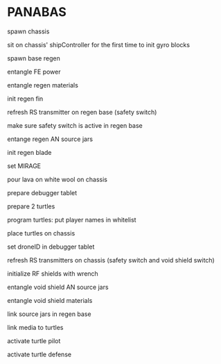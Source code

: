 # PANABAS

spawn chassis

sit on chassis' shipController for the first time to init gyro blocks

spawn base regen

entangle FE power

entangle regen materials

init regen fin

refresh RS transmitter on regen base (safety switch)

make sure safety switch is active in regen base

entange regen AN source jars

init regen blade

set MIRAGE

pour lava on white wool on chassis

prepare debugger tablet

prepare 2 turtles

program turtles: put player names in whitelist

place turtles on chassis

set droneID in debugger tablet

refresh RS transmitters on chassis (safety switch and void shield switch)


initialize RF shields with wrench

entangle void shield AN source jars

entangle void shield materials

link source jars in regen base

link media to turtles

activate turtle pilot

activate turtle defense






